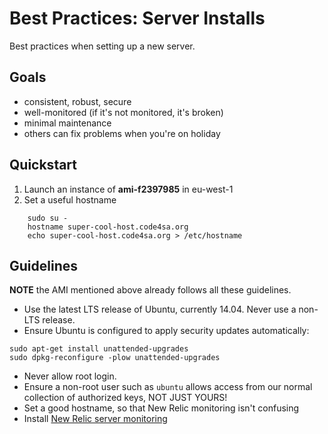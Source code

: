 Best Practices: Server Installs
===============================

Best practices when setting up a new server.

Goals
-----

- consistent, robust, secure
- well-monitored (if it's not monitored, it's broken)
- minimal maintenance
- others can fix problems when you're on holiday


Quickstart
----------

1. Launch an instance of **ami-f2397985** in eu-west-1
2. Set a useful hostname

```
    sudo su -
    hostname super-cool-host.code4sa.org
    echo super-cool-host.code4sa.org > /etc/hostname
```

Guidelines
----------

**NOTE** the AMI mentioned above already follows all these guidelines.

- Use the latest LTS release of Ubuntu, currently 14.04. Never use a non-LTS release.
- Ensure Ubuntu is configured to apply security updates automatically:

```
sudo apt-get install unattended-upgrades
sudo dpkg-reconfigure -plow unattended-upgrades
```

- Never allow root login.
- Ensure a non-root user such as `ubuntu` allows access from our normal collection of authorized keys, NOT JUST YOURS!
- Set a good hostname, so that New Relic monitoring isn't confusing
- Install [New Relic server monitoring](https://rpm.newrelic.com/accounts/767171/servers/get_started#platform=debian)
